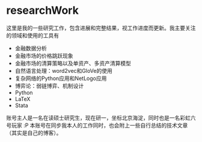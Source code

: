 # researchWork
这里是我的一些研究工作，包含进展和完整结果，视工作进度而更新。我主要关注的领域和使用的工具有
- 金融数据分析
- 金融市场的价格跳跃现象
- 金融市场的清算策略以及单资产、多资产清算模型
- 自然语言处理：word2vec和GloVe的使用
- 复杂网络的Python应用和NetLogo应用
- 博弈论：弱链博弈、机制设计
- Python
- LaTeX
- Stata

账号主人是一名在读硕士研究生，现在研一，坐标北京海淀，同时也是一名彩虹六号玩家 :P 
本账号在同步我本人的工作同时，也会附上一些自行总结的技术文章（其实是自己的博客）。
